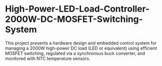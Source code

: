 # High-Power-LED-Load-Controller-2000W-DC-MOSFET-Switching-System
This project presents a hardware design and embedded control system for managing a 2000W high-power DC load (LED or equivalent) using efficient MOSFET switching, regulated via a synchronous buck converter, and monitored with NTC temperature sensors.
